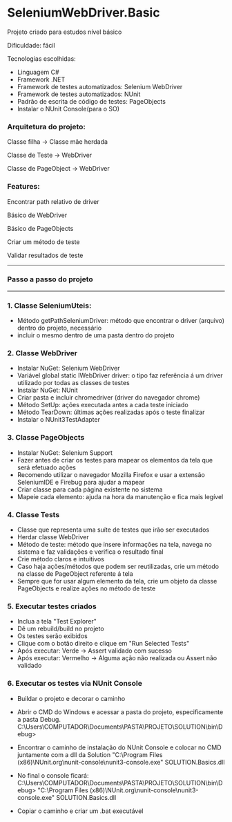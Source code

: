 # SeleniumWebDriver.Basic

Projeto criado para estudos nível básico

Dificuldade: fácil

Tecnologias escolhidas:
- Linguagem C#
- Framework .NET
- Framework de testes automatizados: Selenium WebDriver
- Framework de testes automatizados: NUnit
- Padrão de escrita de código de testes: PageObjects
- Instalar o NUnit Console(para o SO)

### Arquitetura do projeto:

Classe filha -> Classe mãe herdada

Classe de Teste -> WebDriver

Classe de PageObject -> WebDriver

### Features:

Encontrar path relativo de driver

Básico de WebDriver

Básico de PageObjects

Criar um método de teste

Validar resultados de teste

**************************
### Passo a passo do projeto
**************************
### 1. Classe SeleniumUteis: 
* Método getPathSeleniumDriver: método que encontrar o driver (arquivo) dentro do projeto, necessário
* incluir o mesmo dentro de uma pasta dentro do projeto

### 2. Classe WebDriver
* Instalar NuGet: Selenium WebDriver
* Variável global static IWebDriver driver: o tipo faz referência á um driver utilizado por todas as classes de testes
* Instalar NuGet: NUnit 
* Criar pasta e incluir chromedriver (driver do navegador chrome)
* Método SetUp: ações executada antes a cada teste iniciado
* Método TearDown: últimas ações realizadas após o teste finalizar
* Instalar o NUnit3TestAdapter

### 3. Classe PageObjects
* Instalar NuGet: Selenium Support
* Fazer antes de criar os testes para mapear os elementos da tela que será efetuado ações
* Recomendo utilizar o navegador Mozilla Firefox e usar a extensão SeleniumIDE e Firebug para ajudar a mapear
* Criar classe para cada página existente no sistema
* Mapeie cada elemento: ajuda na hora da manutenção e fica mais legível 

### 4. Classe Tests
* Classe que representa uma suíte de testes que irão ser executados
* Herdar classe WebDriver 
* Método de teste: método que insere informações na tela, navega no sistema e faz validações e verifica o resultado final
* Crie método claros e intuitivos
* Caso haja ações/métodos que podem ser reutilizadas, crie um método na classe de PageObject referente á tela
* Sempre que for usar algum elemento da tela, crie um objeto da classe PageObjects e realize ações no método de teste

### 5. Executar testes criados
* Inclua a tela "Test Explorer"
* Dê um rebuild/build no projeto
* Os testes serão exibidos
* Clique com o botão direito e clique em "Run Selected Tests"
* Após executar: Verde -> Assert validado com sucesso
* Após executar: Vermelho -> Alguma ação não realizada ou Assert não validado

### 6. Executar os testes via NUnit Console
* Buildar o projeto e decorar o caminho
* Abrir o CMD do Windows e acessar a pasta do projeto, especificamente a pasta Debug.
C:\Users\COMPUTADOR\Documents\PASTA\PROJETO\SOLUTION\bin\Debug>
* Encontrar o caminho de instalação do NUnit Console e colocar no CMD juntamente com a dll da Solution
"C:\Program Files (x86)\NUnit.org\nunit-console\nunit3-console.exe" SOLUTION.Basics.dll

* No final o console ficará:
C:\Users\COMPUTADOR\Documents\PASTA\PROJETO\SOLUTION\bin\Debug> "C:\Program Files (x86)\NUnit.org\nunit-console\nunit3-console.exe" SOLUTION.Basics.dll

* Copiar o caminho e criar um .bat executável
